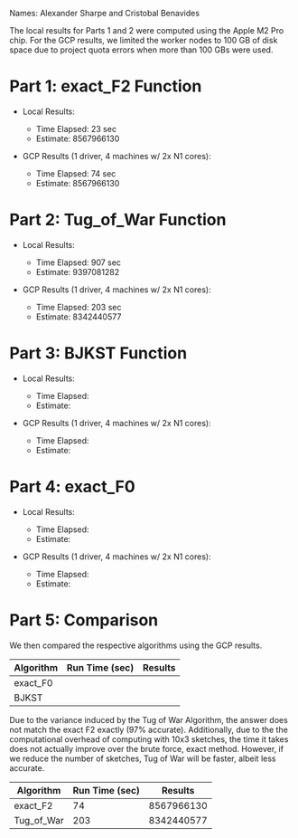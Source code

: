 Names: Alexander Sharpe and Cristobal Benavides 

The local results for Parts 1 and 2 were computed using the Apple M2 Pro chip. For the GCP results, we limited the worker nodes to 100 GB of disk space due to project quota errors when more than 100 GBs were used.

# Part 1: exact_F2 Function

- Local Results:
  - Time Elapsed: 23 sec
  - Estimate: 8567966130
    
- GCP Results (1 driver, 4 machines w/ 2x N1 cores):
  - Time Elapsed: 74 sec
  - Estimate: 8567966130

# Part 2: Tug_of_War Function

- Local Results:
  - Time Elapsed: 907 sec 
  - Estimate: 9397081282
    
- GCP Results (1 driver, 4 machines w/ 2x N1 cores):
  - Time Elapsed: 203 sec 
  - Estimate: 8342440577

# Part 3: BJKST Function

- Local Results:
  - Time Elapsed:
  - Estimate:
    
- GCP Results (1 driver, 4 machines w/ 2x N1 cores):
  - Time Elapsed:
  - Estimate:

# Part 4: exact_F0

- Local Results:
  - Time Elapsed:
  - Estimate:
    
- GCP Results (1 driver, 4 machines w/ 2x N1 cores):
  - Time Elapsed:
  - Estimate: 

# Part 5: Comparison

We then compared the respective algorithms using the GCP results. 

| Algorithm  | Run Time (sec) | Results |
| --- | --- | --- |
| exact_F0   |          |         | 
| BJKST      |          |         |

Due to the variance induced by the Tug of War Algorithm, the answer does not match the exact F2 exactly (97% accurate). Additionally, due to the the computational overhead of computing with 10x3 sketches, the time it takes does not actually improve over the brute force, exact method. However, if we reduce the number of sketches, Tug of War will be faster, albeit less accurate.

| Algorithm  | Run Time (sec) | Results |
| --- | --- | --- |
| exact_F2   |   74       |   8567966130   | 
| Tug_of_War |  203     | 8342440577  |

